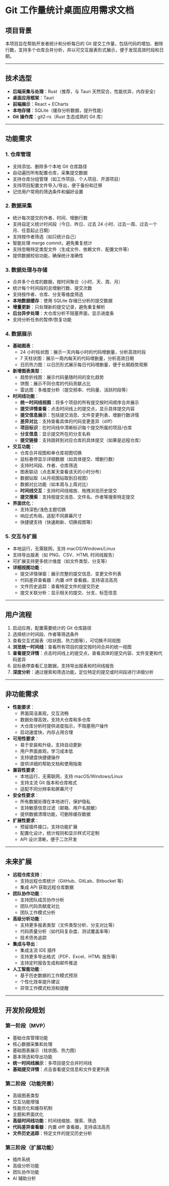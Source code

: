 # Git 工作量统计桌面应用需求文档

## 项目背景
本项目旨在帮助开发者统计和分析每日的 Git 提交工作量，包括代码的增加、删除行数，支持多个仓库合并分析，并以可交互报表形式展示，便于发现高效时段和日期。

---

## 技术选型

- **后端采集与处理**：Rust（推荐，与 Tauri 天然契合，性能优异，内存安全）
- **桌面应用框架**：Tauri
- **前端展示**：React + ECharts
- **本地存储**：SQLite（缓存分析数据，提升性能）
- **Git 操作库**：git2-rs（Rust 生态成熟的 Git 库）

---

## 功能需求

### 1. 仓库管理
- 支持添加、删除多个本地 Git 仓库路径
- 自动遍历所有配置仓库，采集提交数据
- 支持仓库分组管理（如工作项目、个人项目、开源项目）
- 支持项目配置文件导入/导出，便于备份和迁移
- 记住用户常用的筛选条件和偏好设置

### 2. 数据采集
- 统计每次提交的作者、时间、增删行数
- 支持自定义统计时间段（今日、昨日、过去 24 小时、过去一周、过去一个月、任意起止日期）
- 支持按作者筛选（如只统计自己）
- 智能处理 merge commit，避免重复统计
- 支持忽略特定类型文件（生成文件、依赖文件、配置文件等）
- 提供数据校验功能，确保统计准确性

### 3. 数据处理与存储
- 合并多个仓库的数据，按时间聚合（小时、天、周、月）
- 统计每个时间段的总增删行数、提交次数
- 支持按作者、仓库、分支等维度筛选
- **本地数据缓存**：使用 SQLite 存储已分析的提交数据
- **增量更新**：只处理新的提交记录，避免重复解析
- **后台异步处理**：大仓库分析不阻塞界面，显示进度条
- 支持分析任务的暂停/恢复功能

### 4. 数据展示
- **基础图表**：
  - 24 小时柱状图：展示一天内每小时的代码增删量，分析高效时段
  - 7 天柱状图：展示一周内每天的代码增删量，分析高效日期
  - 日历热力图：以日历形式展示每日代码增删量，便于长期趋势观察
- **新增图表类型**：
  - 趋势折线图：展示代码量随时间的变化趋势
  - 饼图：展示不同仓库的代码贡献占比
  - 雷达图：多维度分析（提交频率、代码量、活跃时段等）
- **时间线功能**：
  - **统一时间线视图**：将多个项目的所有提交按时间顺序合并展示
  - **提交详情查看**：点击时间线上的提交点，显示具体提交内容
  - **提交信息展示**：包括提交消息、文件变更列表、增删行数详情
  - **差异对比**：支持查看具体的代码变更差异（diff）
  - **项目标识**：在时间线中清晰标识每个提交所属的项目/仓库
  - **分支信息**：显示提交所在的分支名称
  - **提交链接**：支持跳转到对应仓库的具体提交（如果是远程仓库）
- **交互功能**：
  - 仓库合并视图和单仓库视图切换
  - 鼠标悬停显示详细数据（如具体提交、增删行数）
  - 支持时间段、作者、仓库筛选
  - 图表联动（点击某天查看该天的小时分布）
  - 数据钻取（从月视图钻取到日视图）
  - 数据对比功能（如本周与上周对比）
  - **时间线交互**：支持时间线缩放、拖拽浏览历史提交
  - **提交搜索**：支持按提交消息、文件名、作者等搜索特定提交
- **界面优化**：
  - 支持深色/浅色主题切换
  - 响应式布局，适配不同屏幕尺寸
  - 快捷键支持（快速刷新、切换视图等）

### 5. 交互与扩展
- 本地运行，无需联网，支持 macOS/Windows/Linux
- 支持导出报表（如 PNG、CSV、HTML 时间线报告）
- 可扩展支持更多统计维度（如文件类型、分支等）
- **详细视图功能**：
  - 提交详情弹窗：展示完整的提交信息、变更文件列表
  - 代码差异查看器：内置 diff 查看器，支持语法高亮
  - 文件历史追踪：查看特定文件的提交历史
  - 提交关联分析：显示相关的提交、分支、标签信息

---

## 用户流程

1. 启动应用，配置需要统计的 Git 仓库路径
2. 选择统计时间段、作者等筛选条件
3. 查看交互式报表（柱状图、热力图等），可切换不同视图
4. **浏览统一时间线**：查看所有项目的提交按时间合并的统一视图
5. **查看提交详情**：点击时间线上的提交点，查看具体的提交内容、文件变更和代码差异
6. 鼠标悬停查看汇总数据，支持导出报表和时间线报告
7. **深度分析**：通过搜索和筛选功能，定位特定的提交或时间段进行详细分析

---

## 非功能需求

- **性能要求**：
  - 界面简洁美观，交互流畅
  - 数据处理高效，支持大仓库和多仓库
  - 大仓库分析时提供进度指示，不阻塞用户操作
  - 启动速度快，内存占用合理
- **可用性要求**：
  - 易于安装和升级，支持自动更新
  - 用户界面直观，学习成本低
  - 支持键盘快捷键操作
  - 提供详细的帮助文档和使用指南
- **兼容性要求**：
  - 本地运行，无需联网，支持 macOS/Windows/Linux
  - 支持主流 Git 版本和仓库格式
  - 适配不同分辨率和屏幕尺寸
- **安全性要求**：
  - 所有数据处理在本地进行，保护隐私
  - 支持敏感信息过滤（邮箱、用户名脱敏）
  - 提供数据清理功能，可删除缓存数据
- **扩展性要求**：
  - 预留插件接口，支持功能扩展
  - 配置化设计，统计规则和显示样式可定制
  - API 设计清晰，便于二次开发

---

## 未来扩展

- **远程仓库支持**：
  - 支持远程仓库统计（GitHub、GitLab、Bitbucket 等）
  - 集成 API 获取远程仓库数据
- **团队协作功能**：
  - 支持团队成员协作分析
  - 团队代码贡献度对比
  - 团队工作模式分析
- **高级分析功能**：
  - 支持更多报表类型（文件类型分析、分支对比等）
  - 代码质量分析（如代码复杂度、测试覆盖率等）
  - 技术债务追踪
- **集成与导出**：
  - 集成主流 IDE 插件
  - 支持更多导出格式（PDF、Excel、HTML 报告等）
  - 支持定时报告生成和邮件推送
- **人工智能功能**：
  - 基于历史数据的工作模式预测
  - 个性化效率提升建议
  - 异常工作模式检测和提醒

---

## 开发阶段规划

### 第一阶段（MVP）
- 基础仓库管理功能
- 核心数据采集和处理
- 基础图表展示（柱状图、热力图）
- 基本筛选和导出功能
- **统一时间线展示**：多项目提交合并时间线
- **基础提交详情**：点击查看提交信息和文件变更列表

### 第二阶段（功能完善）
- 高级图表类型
- 交互功能增强
- 性能优化和缓存机制
- 主题和界面优化
- **高级时间线功能**：时间线缩放、搜索、筛选
- **代码差异查看器**：内置 diff 查看器，支持语法高亮
- **文件历史追踪**：特定文件的提交历史分析

### 第三阶段（扩展功能）
- 插件系统
- 高级分析功能
- 团队协作功能
- AI 辅助分析
